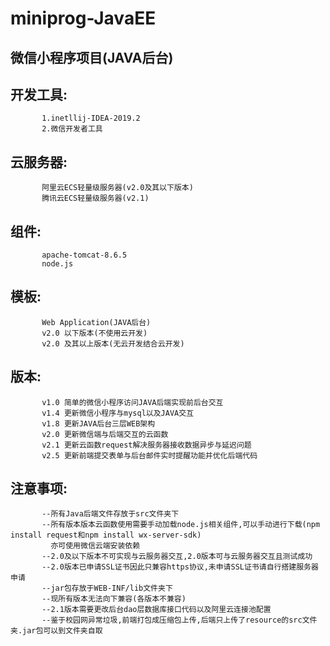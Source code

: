 # miniprog-JavaEE
## 微信小程序项目(JAVA后台)
## 开发工具:
           1.inetllij-IDEA-2019.2
           2.微信开发者工具
           
## 云服务器:
           阿里云ECS轻量级服务器(v2.0及其以下版本)         
           腾讯云ECS轻量级服务器(v2.1)
## 组件:
           apache-tomcat-8.6.5
           node.js
           
## 模板:
           Web Application(JAVA后台)
           v2.0 以下版本(不使用云开发)
           v2.0 及其以上版本(无云开发结合云开发)
           
## 版本:
           v1.0 简单的微信小程序访问JAVA后端实现前后台交互
           v1.4 更新微信小程序与mysql以及JAVA交互
           v1.8 更新JAVA后台三层WEB架构
           v2.0 更新微信端与后端交互的云函数
           v2.1 更新云函数request解决服务器接收数据异步与延迟问题
           v2.5 更新前端提交表单与后台邮件实时提醒功能并优化后端代码
           
## 注意事项:
           --所有Java后端文件存放于src文件夹下
           --所有版本版本云函数使用需要手动加载node.js相关组件,可以手动进行下载(npm install request和npm install wx-server-sdk) 
             亦可使用微信云端安装依赖
           --2.0及以下版本不可实现与云服务器交互,2.0版本可与云服务器交互且测试成功
           --2.0版本已申请SSL证书因此只兼容https协议,未申请SSL证书请自行搭建服务器申请
           --jar包存放于WEB-INF/lib文件夹下
           --现所有版本无法向下兼容(各版本不兼容)
           --2.1版本需要更改后台dao层数据库接口代码以及阿里云连接池配置
           --鉴于校园网异常垃圾,前端打包成压缩包上传,后端只上传了resource的src文件夹.jar包可以到文件夹自取
                   
